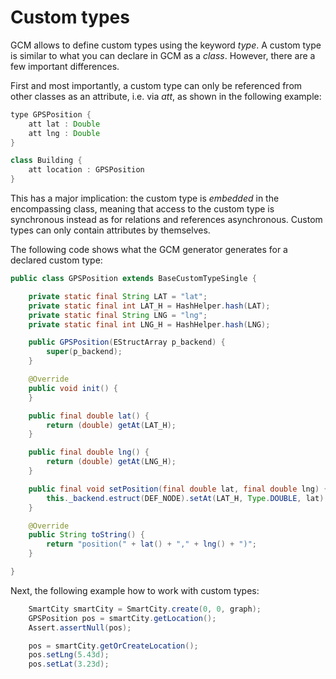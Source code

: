 # Custom types

GCM allows to define custom types using the keyword *type*. 
A custom type is similar to what you can declare in GCM as a *class*. 
However, there are a few important differences.

First and most importantly, a custom type can only be referenced from other classes as an attribute, i.e. via *att*, as shown in the following example:
```java
type GPSPosition {
    att lat : Double
    att lng : Double
}

class Building {
    att location : GPSPosition
}
```

This has a major implication: the custom type is *embedded* in the encompassing class, meaning that access to the custom type is synchronous instead as for relations and references asynchronous.
Custom types can only contain attributes by themselves.

The following code shows what the GCM generator generates for a declared custom type:

```java
public class GPSPosition extends BaseCustomTypeSingle {

    private static final String LAT = "lat";
    private static final int LAT_H = HashHelper.hash(LAT);
    private static final String LNG = "lng";
    private static final int LNG_H = HashHelper.hash(LNG);

    public GPSPosition(EStructArray p_backend) {
        super(p_backend);
    }

    @Override
    public void init() {
    }

    public final double lat() {
        return (double) getAt(LAT_H);
    }

    public final double lng() {
        return (double) getAt(LNG_H);
    }

    public final void setPosition(final double lat, final double lng) {
        this._backend.estruct(DEF_NODE).setAt(LAT_H, Type.DOUBLE, lat).setAt(LNG_H, Type.DOUBLE, lng);
    }

    @Override
    public String toString() {
        return "position(" + lat() + "," + lng() + ")";
    }

}
``` 

Next, the following example how to work with custom types:

```java
    SmartCity smartCity = SmartCity.create(0, 0, graph);
    GPSPosition pos = smartCity.getLocation();
    Assert.assertNull(pos);

    pos = smartCity.getOrCreateLocation();
    pos.setLng(5.43d);
    pos.setLat(3.23d);
```